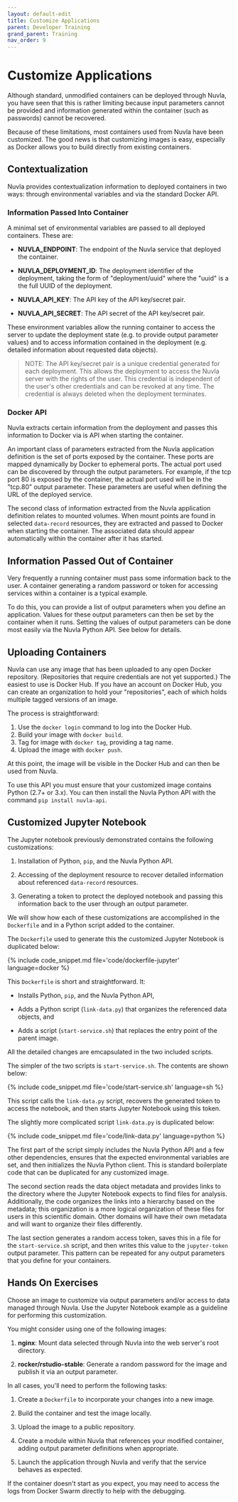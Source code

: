 ```yaml
---
layout: default-edit
title: Customize Applications
parent: Developer Training
grand_parent: Training
nav_order: 9
---
```


# Customize Applications

Although standard, unmodified containers can be deployed through
Nuvla, you have seen that this is rather limiting because input
parameters cannot be provided and information generated within the
container (such as passwords) cannot be recovered.

Because of these limitations, most containers used from Nuvla have
been customized. The good news is that customizing images is easy,
especially as Docker allows you to build directly from existing
containers.

## Contextualization

Nuvla provides contextualization information to deployed containers in
two ways: through environmental variables and via the standard Docker
API.

### Information Passed Into Container

A minimal set of environmental variables are passed to all deployed
containers. These are:

 - **NUVLA_ENDPOINT**: The endpoint of the Nuvla service that deployed
   the container.
 
 - **NUVLA_DEPLOYMENT_ID**: The deployment identifier of the
   deployment, taking the form of "deployment/uuid" where the "uuid"
   is a the full UUID of the deployment.
 
 - **NUVLA_API_KEY**: The API key of the API key/secret pair.
 
 - **NUVLA_API_SECRET**: The API secret of the API key/secret pair.

These environment variables allow the running container to access the
server to update the deployment state (e.g. to provide output
parameter values) and to access information contained in the
deployment (e.g. detailed information about requested data objects).

> NOTE: The API key/secret pair is a unique credential generated for
> each deployment. This allows the deployment to access the Nuvla
> server with the rights of the user. This credential is independent
> of the user's other credentials and can be revoked at any time. The
> credential is always deleted when the deployment terminates.

### Docker API

Nuvla extracts certain information from the deployment and passes this
information to Docker via is API when starting the container.

An important class of parameters extracted from the Nuvla application
definition is the set of ports exposed by the container. These ports
are mapped dynamically by Docker to ephemeral ports. The actual port
used can be discovered by through the output parameters. For example,
if the tcp port 80 is exposed by the container, the actual port used
will be in the "tcp.80" output parameter. These parameters are useful
when defining the URL of the deployed service.

The second class of information extracted from the Nuvla application
definition relates to mounted volumes. When mount points are found in
selected `data-record` resources, they are extracted and passed to
Docker when starting the container.  The associated data should appear
automatically within the container after it has started.

## Information Passed Out of Container

Very frequently a running container must pass some information back
to the user. A container generating a random password or token for
accessing services within a container is a typical example. 

To do this, you can provide a list of output parameters when you
define an application. Values for these output parameters can then be
set by the container when it runs. Setting the values of output
parameters can be done most easily via the Nuvla Python API. See below
for details.

## Uploading Containers

Nuvla can use any image that has been uploaded to any open Docker
repository. (Repositories that require credentials are not yet
supported.) The easiest to use is Docker Hub.  If you have an account
on Docker Hub, you can create an organization to hold your
"repositories", each of which holds multiple tagged versions of an
image.

The process is straightforward:

 1. Use the `docker login` command to log into the Docker Hub.
 1. Build your image with `docker build`.
 1. Tag for image with `docker tag`, providing a tag name.
 1. Upload the image with `docker push`.

At this point, the image will be visible in the Docker Hub and can
then be used from Nuvla.

To use this API you must ensure that your customized image contains
Python (2.7+ or 3.x). You can then install the Nuvla Python API with
the command `pip install nuvla-api`.

## Customized Jupyter Notebook

The Jupyter notebook previously demonstrated contains the following
customizations:

 1. Installation of Python, `pip`, and the Nuvla Python API.
 
 1. Accessing of the deployment resource to recover detailed
    information about referenced `data-record` resources.
    
 1. Generating a token to protect the deployed notebook and passing
    this information back to the user through an output parameter.

We will show how each of these customizations are accomplished in the
`Dockerfile` and in a Python script added to the container.

The `Dockerfile` used to generate this the customized Jupyter Notebook
is duplicated below:

{% include code_snippet.md file='code/dockerfile-jupyter' language=docker %}

This `Dockerfile` is short and straightforward. It:

 - Installs Python, `pip`, and the Nuvla Python API,

 - Adds a Python script (`link-data.py`) that organizes the referenced
   data objects, and

 - Adds a script (`start-service.sh`) that replaces the entry point of
   the parent image.

All the detailed changes are emcapsulated in the two included
scripts.

The simpler of the two scripts is `start-service.sh`.  The contents
are shown below:

{% include code_snippet.md file='code/start-service.sh' language=sh %}

This script calls the `link-data.py` script, recovers the generated
token to access the notebook, and then starts Jupyter Notebook using
this token.

The slightly more complicated script `link-data.py` is duplicated
below:

{% include code_snippet.md file='code/link-data.py' language=python %}

The first part of the script simply includes the Nuvla Python API and
a few other dependencies, ensures that the expected environmental
variables are set, and then initializes the Nuvla Python client. This
is standard boilerplate code that can be duplicated for any customized
image.

The second section reads the data object metadata and provides links
to the directory where the Jupyter Notebook expects to find files for
analysis. Additionally, the code organizes the links into a hierarchy
based on the metadata; this organization is a more logical
organization of these files for users in this scientific domain.
Other domains will have their own metadata and will want to organize
their files differently.

The last section generates a random access token, saves this in a file
for the `start-service.sh` script, and then writes this value to the
`jupyter-token` output parameter.  This pattern can be repeated for
any output parameters that you define for your containers.

## Hands On Exercises

Choose an image to customize via output parameters and/or access to
data managed through Nuvla. Use the Jupyter Notebook example as a
guideline for performing this customization.

You might consider using one of the following images:

 1. **nginx**: Mount data selected through Nuvla into the web server's
     root directory.

 1. **rocker/rstudio-stable**: Generate a random password for the
    image and publish it via an output parameter.

In all cases, you'll need to perform the following tasks:

 1. Create a `Dockerfile` to incorporate your changes into a new
    image.

 1. Build the container and test the image locally.

 1. Upload the image to a public repository.

 1. Create a module within Nuvla that references your modified
    container, adding output parameter definitions when appropriate.

 1. Launch the application through Nuvla and verify that the service
    behaves as expected.

If the container doesn't start as you expect, you may need to access
the logs from Docker Swarm directly to help with the debugging. 
